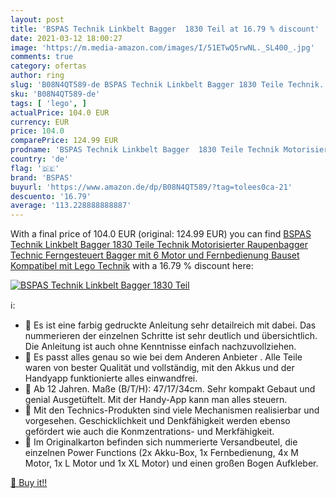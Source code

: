 ```yaml
---
layout: post
title: 'BSPAS Technik Linkbelt Bagger  1830 Teil at 16.79 % discount'
date: 2021-03-12 18:00:27
image: 'https://m.media-amazon.com/images/I/51ETwQ5rwNL._SL400_.jpg'
comments: true
category: ofertas
author: ring
slug: 'B08N4QT589-de BSPAS Technik Linkbelt Bagger 1830 Teile Technik...'
sku: 'B08N4QT589-de'
tags: [ 'lego', ]
actualPrice: 104.0 EUR
currency: EUR
price: 104.0
comparePrice: 124.99 EUR
prodname: 'BSPAS Technik Linkbelt Bagger  1830 Teile Technik Motorisierter Raupenbagger Technic Ferngesteuert Bagger mit 6 Motor und Fernbedienung Bauset Kompatibel mit Lego Technik'
country: 'de'
flag: '🇩🇪'
brand: 'BSPAS'
buyurl: 'https://www.amazon.de/dp/B08N4QT589/?tag=tolees0ca-21'
descuento: '16.79'
average: '113.228888888887'
---
```


With a final price of 104.0 EUR (original: 124.99 EUR) you can find [BSPAS Technik Linkbelt Bagger  1830 Teile Technik Motorisierter Raupenbagger Technic Ferngesteuert Bagger mit 6 Motor und Fernbedienung Bauset Kompatibel mit Lego Technik](https://www.amazon.de/dp/B08N4QT589/?tag=tolees0ca-21) with a  16.79 % discount here:

[![BSPAS Technik Linkbelt Bagger  1830 Teil](https://m.media-amazon.com/images/I/51ETwQ5rwNL._SL400_.jpg)](https://www.amazon.de/dp/B08N4QT589/?tag=tolees0ca-21)

ℹ️:

- 🚚 Es ist eine farbig gedruckte Anleitung sehr detailreich mit dabei. Das nummerieren der einzelnen Schritte ist sehr deutlich und übersichtlich. Die Anleitung ist auch ohne Kenntnisse einfach nachzuvollziehen.
- 🚚 Es passt alles genau so wie bei dem Anderen Anbieter . Alle Teile waren von bester Qualität und vollständig, mit den Akkus und der Handyapp funktionierte alles einwandfrei.
- 🚚 Ab 12 Jahren. Maße (B/T/H): 47/17/34cm. Sehr kompakt Gebaut und genial Ausgetüftelt. Mit der Handy-App kann man alles steuern.
- 🚚 Mit den Technics-Produkten sind viele Mechanismen realisierbar und vorgesehen. Geschicklichkeit und Denkfähigkeit werden ebenso gefördert wie auch die Konmzentrations- und Merkfähigkeit.
- 🚚 Im Originalkarton befinden sich nummerierte Versandbeutel, die einzelnen Power Functions (2x Akku-Box, 1x Fernbedienung, 4x M Motor, 1x L Motor und 1x XL Motor) und einen großen Bogen Aufkleber.

[🛒 Buy it!!](https://www.amazon.de/dp/B08N4QT589/?tag=tolees0ca-21)

